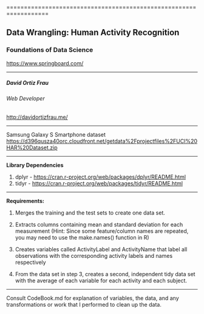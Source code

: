 ==================================================================
## Data Wrangling: Human Activity Recognition
### Foundations of Data Science
https://www.springboard.com/

---
##### David Ortiz Frau
###### _Web Developer_
http://davidortizfrau.me/

---

Samsung Galaxy S Smartphone dataset
https://d396qusza40orc.cloudfront.net/getdata%2Fprojectfiles%2FUCI%20HAR%20Dataset.zip

---
**Library Dependencies**

1. dplyr - https://cran.r-project.org/web/packages/dplyr/README.html
2. tidyr - https://cran.r-project.org/web/packages/tidyr/README.html

---

**Requirements:**

1. Merges the training and the test sets to create one data set.

2. Extracts columns containing mean and standard deviation for each measurement (Hint: Since some feature/column names are repeated, you may need to use the make.names() function in R)

3. Creates variables called ActivityLabel and ActivityName that label all observations with the corresponding activity labels and names respectively

4. From the data set in step 3, creates a second, independent tidy data set with the average of each variable for each activity and each subject.

---

Consult CodeBook.md for explanation of variables, the data, and any transformations or work that I performed to clean up the data.
